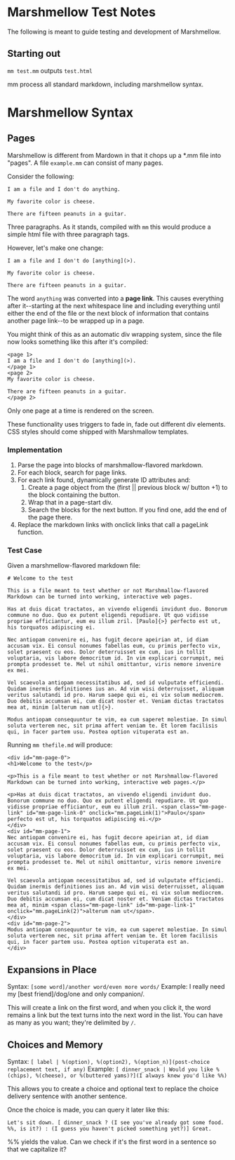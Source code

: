 # Marshmellow Test Notes

The following is meant to guide testing and development of Marshmellow.

## Starting out

`mm test.mm` outputs `test.html`

mm process all standard markdown, including marshmellow syntax. 

# Marshmellow Syntax

## Pages

Marshmellow is different from Mardown in that it chops up a *.mm file into "pages". A file `example.mm` can consist of many pages.

Consider the following:

```
I am a file and I don't do anything.

My favorite color is cheese.

There are fifteen peanuts in a guitar.
```

Three paragraphs. As it stands, compiled with `mm` this would produce a simple html file with three paragraph tags. 

However, let's make one change:

```
I am a file and I don't do [anything](>).

My favorite color is cheese.

There are fifteen peanuts in a guitar.
```

The word `anything` was converted into a **page link**. This causes everything after it--starting at the next whitespace line and including everything until either the end of the file or the next block of information that contains another page link--to be wrapped up in a page.

You might think of this as an automatic div wrapping system, since the file now looks something like this after it's compiled:

```
<page 1>
I am a file and I don't do [anything](>).
</page 1>
<page 2>
My favorite color is cheese.

There are fifteen peanuts in a guitar.
</page 2>
```

Only one page at a time is rendered on the screen. 

These functionality uses triggers to fade in, fade out different div elements. CSS styles should come shipped with Marshmallow templates.

### Implementation

1. Parse the page into blocks of marshmallow-flavored markdown. 
2. For each block, search for page links. 
3. For each link found, dynamically generate ID attributes and:
    1. Create a page object from the (first || previous block w/ button +1) to the block containing the button. 
    2. Wrap that in a page-start div.
    3. Search the blocks for the next button. If you find one, add the end of the page there.
4. Replace the markdown links with onclick links that call a pageLink function.

### Test Case

Given a marshmellow-flavored markdown file:

```
# Welcome to the test

This is a file meant to test whether or not Marshmallow-flavored Markdown can be turned into working, interactive web pages. 

Has at duis dicat tractatos, an vivendo eligendi invidunt duo. Bonorum commune no duo. Quo ex putent eligendi repudiare. Ut quo vidisse propriae efficiantur, eum eu illum zril. [Paulo]{>} perfecto est ut, his torquatos adipiscing ei.

Nec antiopam convenire ei, has fugit decore apeirian at, id diam accusam vix. Ei consul nonumes fabellas eum, cu primis perfecto vix, solet praesent cu eos. Dolor deterruisset ex cum, ius in tollit voluptaria, vis labore democritum id. In vim explicari corrumpit, mei prompta prodesset te. Mel ut nihil omittantur, viris nemore invenire ex mei.

Vel scaevola antiopam necessitatibus ad, sed id vulputate efficiendi. Quidam inermis definitiones ius an. Ad vim wisi deterruisset, aliquam veritus salutandi id pro. Harum saepe qui ei, ei vix solum mediocrem. Duo debitis accumsan ei, cum dicat noster et. Veniam dictas tractatos mea at, minim [alterum nam ut]{>}.

Modus antiopam consequuntur te vim, ea cum saperet molestiae. In simul soluta verterem nec, sit prima affert veniam te. Et lorem facilisis qui, in facer partem usu. Postea option vituperata est an.
```

Running `mm thefile.md` will produce:

```
<div id="mm-page-0">
<h1>Welcome to the test</p>

<p>This is a file meant to test whether or not Marshmallow-flavored Markdown can be turned into working, interactive web pages.</p>

<p>Has at duis dicat tractatos, an vivendo eligendi invidunt duo. Bonorum commune no duo. Quo ex putent eligendi repudiare. Ut quo vidisse propriae efficiantur, eum eu illum zril. <span class="mm-page-link" id="mm-page-link-0" onclick="mm.pageLink(1)">Paulo</span> perfecto est ut, his torquatos adipiscing ei.</p>
</div>
<div id="mm-page-1">
Nec antiopam convenire ei, has fugit decore apeirian at, id diam accusam vix. Ei consul nonumes fabellas eum, cu primis perfecto vix, solet praesent cu eos. Dolor deterruisset ex cum, ius in tollit voluptaria, vis labore democritum id. In vim explicari corrumpit, mei prompta prodesset te. Mel ut nihil omittantur, viris nemore invenire ex mei.

Vel scaevola antiopam necessitatibus ad, sed id vulputate efficiendi. Quidam inermis definitiones ius an. Ad vim wisi deterruisset, aliquam veritus salutandi id pro. Harum saepe qui ei, ei vix solum mediocrem. Duo debitis accumsan ei, cum dicat noster et. Veniam dictas tractatos mea at, minim <span class="mm-page-link" id="mm-page-link-1" onclick="mm.pageLink(2)">alterum nam ut</span>.
</div>
<div id="mm-page-2">
Modus antiopam consequuntur te vim, ea cum saperet molestiae. In simul soluta verterem nec, sit prima affert veniam te. Et lorem facilisis qui, in facer partem usu. Postea option vituperata est an.
</div>
```



## Expansions in Place

Syntax: `[some word]/another word/even more words/`
Example: I really need my [best friend]/dog/one and only companion/.

This will create a link on the first word, and when you click it, the word remains a link but the text turns into the next word in the list. You can have as many as you want; they're delimited by `/`. 

## Choices and Memory

Syntax: `[ label | %(option), %(option2), %(option_n)](post-choice replacement text, if any)`
Example: `[ dinner_snack | Would you like %(chips), %(cheese), or %(buttered yams)?](I always knew you'd like %%)`

This allows you to create a choice and optional text to replace the choice delivery sentence with another sentence. 

Once the choice is made, you can query it later like this:

`Let's sit down. [ dinner_snack ? (I see you've already got some food. %%, is it?) : (I guess you haven't picked something yet?)] Great.`

%% yields the value. Can we check if it's the first word in a sentence so that we capitalize it? 

